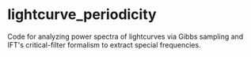 # lightcurve_periodicity
Code for analyzing power spectra of lightcurves via Gibbs sampling and IFT's critical-filter formalism to extract special frequencies.
